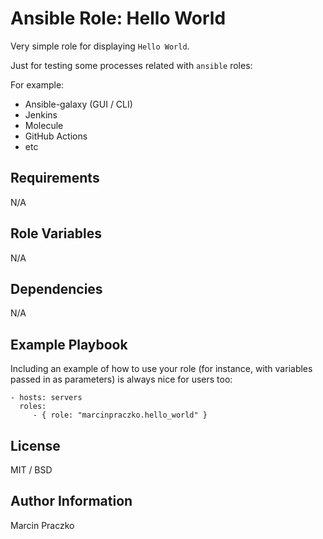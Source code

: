 Ansible Role: Hello World
=========================

Very simple role for displaying ``Hello World``. 

Just for testing some processes related with ``ansible`` roles:

For example:
- Ansible-galaxy (GUI / CLI)
- Jenkins
- Molecule
- GitHub Actions
- etc  


Requirements
------------

N/A


Role Variables
--------------

N/A


Dependencies
------------

N/A


Example Playbook
----------------

Including an example of how to use your role (for instance, with variables passed in as parameters) is always nice for users too:

    - hosts: servers
      roles:
         - { role: "marcinpraczko.hello_world" }


License
-------

MIT / BSD


Author Information
------------------

Marcin Praczko

